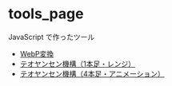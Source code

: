 # tools_page

JavaScript で作ったツール

- [WebP変換](./webp.html)
- [テオヤンセン機構（1本足・レンジ）](./strandbeest.html)
- [テオヤンセン機構（4本足・アニメーション）](./starndbeest2.html)
